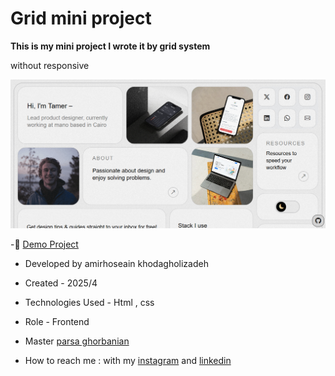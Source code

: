 # Grid mini project 

**This is my mini project I wrote it by grid system**  

without responsive

![viewfinal](https://github.com/amirhoseain-khodagholizadeh-web/grid-mini-project/blob/main/assets/images/Capture.PNG)



-🔗 [Demo Project](https://amirhoseain-khodagholizadeh-web.github.io/grid-mini-project/)

- Developed by amirhoseain khodagholizadeh

- Created - 2025/4

- Technologies Used - Html , css 

- Role - Frontend

- Master [parsa ghorbanian](https://github.com/parsaGhorbanian)

- How to reach me : with my [instagram](https://instagram.com/amirhoseain_kh.dev) and [linkedin](https://www.linkedin.com/in/amirhoseain-khodagholizadeh-web/)

